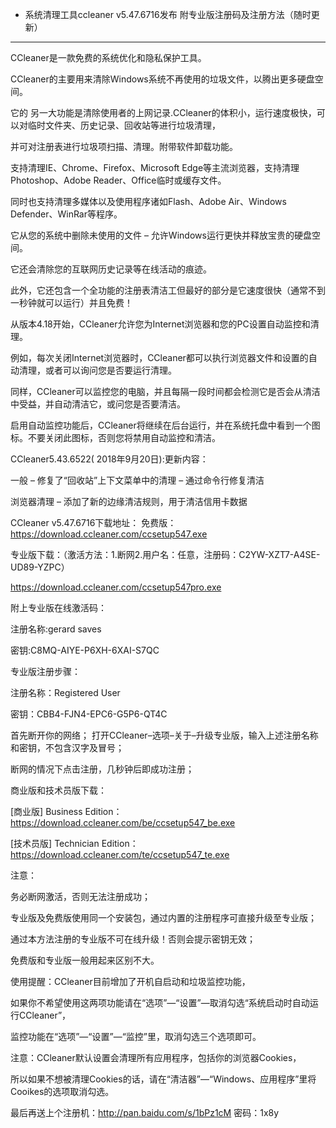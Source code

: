 - 系统清理工具ccleaner v5.47.6716发布 附专业版注册码及注册方法（随时更新）

--------------------------------------------------------------------------

CCleaner是一款免费的系统优化和隐私保护工具。

CCleaner的主要用来清除Windows系统不再使用的垃圾文件，以腾出更多硬盘空间。

它的 另一大功能是清除使用者的上网记录.CCleaner的体积小，运行速度极快，可以对临时文件夹、历史记录、回收站等进行垃圾清理，

并可对注册表进行垃圾项扫描、清理。附带软件卸载功能。

支持清理IE、Chrome、Firefox、Microsoft Edge等主流浏览器，支持清理Photoshop、Adobe Reader、Office临时或缓存文件。

同时也支持清理多媒体以及使用程序诸如Flash、Adobe Air、Windows Defender、WinRar等程序。

它从您的系统中删除未使用的文件 – 允许Windows运行更快并释放宝贵的硬盘空间。

它还会清除您的互联网历史记录等在线活动的痕迹。

此外，它还包含一个全功能的注册表清洁工但最好的部分是它速度很快（通常不到一秒钟就可以运行）并且免费！

从版本4.18开始，CCleaner允许您为Internet浏览器和您的PC设置自动监控和清理。

例如，每次关闭Internet浏览器时，CCleaner都可以执行浏览器文件和设置的自动清理，或者可以询问您是否要运行清理。

同样，CCleaner可以监控您的电脑，并且每隔一段时间都会检测它是否会从清洁中受益，并自动清洁它，或问您是否要清洁。

启用自动监控功能后，CCleaner将继续在后台运行，并在系统托盘中看到一个图标。不要关闭此图标，否则您将禁用自动监控和清洁。

CCleaner5.43.6522( 2018年9月20日):更新内容：

一般
– 修复了“回收站”上下文菜单中的清理
– 通过命令行修复清洁

浏览器清理
– 添加了新的边缘清洁规则，用于清洁信用卡数据

CCleaner v5.47.6716下载地址：
免费版：https://download.ccleaner.com/ccsetup547.exe

专业版下载：（激活方法：1.断网2.用户名：任意，注册码：C2YW-XZT7-A4SE-UD89-YZPC）

https://download.ccleaner.com/ccsetup547pro.exe

附上专业版在线激活码：

注册名称:gerard saves

密钥:C8MQ-AIYE-P6XH-6XAI-S7QC

专业版注册步骤：

注册名称：Registered User      

密钥：CBB4-FJN4-EPC6-G5P6-QT4C

首先断开你的网络；
打开CCleaner–选项–关于–升级专业版，输入上述注册名称和密钥，不包含汉字及冒号；

断网的情况下点击注册，几秒钟后即成功注册；

商业版和技术员版下载：

[商业版] Business Edition：https://download.ccleaner.com/be/ccsetup547_be.exe

[技术员版] Technician Edition：https://download.ccleaner.com/te/ccsetup547_te.exe

注意：

务必断网激活，否则无法注册成功；

专业版及免费版使用同一个安装包，通过内置的注册程序可直接升级至专业版；

通过本方法注册的专业版不可在线升级！否则会提示密钥无效；

免费版和专业版一般用起来区别不大。

使用提醒：CCleaner目前增加了开机自启动和垃圾监控功能，

如果你不希望使用这两项功能请在“选项”—“设置”—取消勾选“系统启动时自动运行CCleaner”，

监控功能在“选项”—“设置”—“监控”里，取消勾选三个选项即可。

注意：CCleaner默认设置会清理所有应用程序，包括你的浏览器Cookies，

所以如果不想被清理Cookies的话，请在“清洁器”—“Windows、应用程序”里将Cooikes的选项取消勾选。

最后再送上个注册机：http://pan.baidu.com/s/1bPz1cM 密码：1x8y
